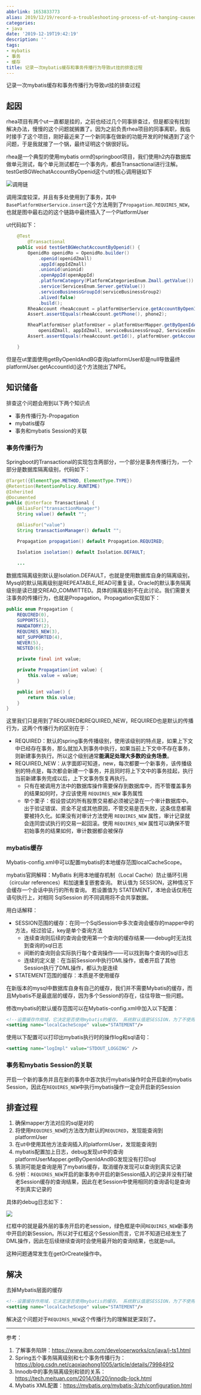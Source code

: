 ```yaml
---
abbrlink: 1653833773
alias: 2019/12/19/record-a-troubleshooting-process-of-ut-hanging-caused-by-mybatis-cache-and-transaction-propagation/index.html
categories:
- java
date: '2019-12-19T19:42:19'
description: ''
tags:
- mybatis
- 事务
- 缓存
title: 记录一次mybatis缓存和事务传播行为导致ut挂的排查过程
---
```










记录一次mybatis缓存和事务传播行为导致ut挂的排查过程

## 起因

rhea项目有两个ut一直都是挂的，之前也经过几个同事排查过，但是都没有找到解决办法，慢慢的这个问题就搁置了。因为之前负责rhea项目的同事离职，我临时接手了这个项目，刚好最近来了一个新同事在做新的功能开发的时候遇到了这个问题，于是我就接了一个锅，最终证明这个锅很好玩。

rhea是一个典型的使用mybatis orm的springboot项目，我们使用h2内存数据库做单元测试，每个单元测试都在一个事务内，都由Transactional进行注解。testGetBGWechatAccountByOpenid这个ut的核心调用链如下

![调用链](https://flowsnow.oss-cn-shanghai.aliyuncs.com/image/tech/troubleshoot-a-problem-caused-by-mybatis-cache/call-chain.jpg)

<!--more-->

调用深度较深，并且有多处使用到了事务，其中`BasePlatformUserService.insert`这个方法用到了`Propagation.REQUIRES_NEW`，也就是图中最右边的这个链路中最终插入了一个PlatformUser

ut代码如下：

```java
    @Test
		@Transactional
    public void testGetBGWechatAccountByOpenid() {
        OpenidRo openidRo = OpenidRo.builder()
            .openid(openidZmall)
            .appId(appIdZmall)
            .unionid(unionid)
            .openAppId(openAppId)
            .platformCategory(PlatformCategoriesEnum.Zmall.getValue())
            .service(ServicesEnum.Server.getValue())
            .serviceBusinessGroupId(serviceBusinessGroup2)
            .alived(false)
            .build();
        RheaAccount rheaAccount = platformUserService.getAccountByOpenId(openidRo);
        Assert.assertEquals(rheaAccount.getPhone(), phone2);

        RheaPlatformUser platformUser = platformUserMapper.getByOpenIdAndBG(
            openidZmall, appIdZmall, serviceBusinessGroup2, ServicesEnum.Server.getValue());
        Assert.assertEquals(rheaAccount.getId(), platformUser.getAccountId());

    }
```

但是在ut里面使用getByOpenIdAndBG查询platformUser却是null导致最终platformUser.getAccountId()这个方法抛出了NPE。

## 知识储备

排查这个问题会用到以下两个知识点

- 事务传播行为-Propagation
- mybatis缓存
- 事务和mybatis Session的关联

### 事务传播行为

Springboot的Transactional的实现包含两部分，一个部分是事务传播行为，一个部分是数据库隔离级别，代码如下：

```java
@Target({ElementType.METHOD, ElementType.TYPE})
@Retention(RetentionPolicy.RUNTIME)
@Inherited
@Documented
public @interface Transactional {
    @AliasFor("transactionManager")
    String value() default "";

    @AliasFor("value")
    String transactionManager() default "";

    Propagation propagation() default Propagation.REQUIRED;

    Isolation isolation() default Isolation.DEFAULT;
    
    ...
```

数据库隔离级别默认是Isolation.DEFAULT，也就是使用数据库自身的隔离级别，Mysql的默认隔离级别是REPEATABLE_READ可重复读，Oracle的默认事务隔离级别是读已提交READ_COMMITTED。具体的隔离级别不在此讨论。我们需要关注事务的传播行为，也就是Propagation。Propagation实现如下：

```java
public enum Propagation {
    REQUIRED(0),
    SUPPORTS(1),
    MANDATORY(2),
    REQUIRES_NEW(3),
    NOT_SUPPORTED(4),
    NEVER(5),
    NESTED(6);

    private final int value;

    private Propagation(int value) {
        this.value = value;
    }

    public int value() {
        return this.value;
    }
}
```

这里我们只是用到了REQUIRED和REQUIRED_NEW，REQUIRED也是默认的传播行为，这两个传播行为的区别在于：

- REQUIRED：默认的spring事务传播级别，使用该级别的特点是，如果上下文中已经存在事务，那么就加入到事务中执行，如果当前上下文中不存在事务，则新建事务执行。所以这个级别通常**能满足处理大多数的业务场景**。
- REQUIRED_NEW：从字面即可知道，new，每次都要一个新事务，该传播级别的特点是，每次都会新建一个事务，并且同时将上下文中的事务挂起，执行当前新建事务完成以后，上下文事务恢复再执行。
  - 只有在被调用方法中的数据库操作需要保存到数据库中，而不管覆盖事务的结果如何时，才应该使用 `REQUIRES_NEW` 事务属性
  - 举个栗子：假设尝试的所有股票交易都必须被记录在一个审计数据库中。出于验证错误、资金不足或其他原因，不管交易是否失败，这条信息都需要被持久化。如果没有对审计方法使用 `REQUIRES_NEW` 属性，审计记录就会连同尝试执行的交易一起回滚。使用 `REQUIRES_NEW` 属性可以确保不管初始事务的结果如何，审计数据都会被保存

### mybatis缓存

Mybatis-config.xml中可以配置mybatis的本地缓存范围localCacheScope。

mybatis官网解释：MyBatis 利用本地缓存机制（Local Cache）防止循环引用（circular references）和加速重复嵌套查询。 默认值为 SESSION，这种情况下会缓存一个会话中执行的所有查询。 若设置值为 STATEMENT，本地会话仅用在语句执行上，对相同 SqlSession 的不同调用将不会共享数据。

用白话解释：

- SESSION范围的缓存：在同一个SqlSession中多次查询会缓存的mapper中的方法，经过验证，key是单个查询方法
  - 连续查询则后续的查询会使用第一个查询的缓存结果——debug时无法找到查询的sql日志
  - 间断的查询则会实际执行每个查询操作——可以找到每个查询的sql日志
  - 连续的定义是：在当前Session中执行DML操作，或者开启了其他Session执行了DML操作，都认为是连续
- STATEMENT范围的缓存：本质是不使用缓存

在新版本的mysql中数据库自身有自己的缓存，我们并不需要Mybatis的缓存，而且Mybatis不是最底层的缓存，因为多个Session的存在，往往导致一些问题。

修改mybatis的默认缓存范围可以在Mybatis-config.xml中加入以下配置：

```xml
<!--设置缓存作用域，它决定是否使用mybatis的缓存。 系统默认值是SESSION，为了不使用mybatis缓存，设置为STATEMENT -->
<setting name="localCacheScope" value="STATEMENT"/>
```

使用以下配置可以打印出mybatis执行时的操作log和sql语句：

```xml
<setting name="logImpl" value="STDOUT_LOGGING" />
```

### 事务和mybatis Session的关联

开启一个新的事务并且在新的事务中首次执行mybatis操作时会开启新的mybatis Session，因此在`REQUIRES_NEW`中执行mybatis操作一定会开启新的Session

## 排查过程

1. 确保mapper方法对应的sql是对的
2. 将使用`REQUIRES_NEW`的方法改为默认的`REQUIRED`，发现能查询到platformUser
3. 在ut中使用其他方法查询插入的platformUser，发现能查询到
4. mybatis配置加上日志，debug发现ut中的查询platformUserMapper.getByOpenIdAndBG发现没有打印sql
5. 猜测可能是查询是用了mybatis缓存，取消缓存发现可以查询到真实记录
6. 分析：`REQUIRES_NEW`开启的新事务中开启的新Session插入的记录并没有打破老Session缓存的查询结果，因此在老Session中使用相同的查询语句是查询不到真实记录的

具体的debug日志如下：

![](https://flowsnow.oss-cn-shanghai.aliyuncs.com/image/tech/troubleshoot-a-problem-caused-by-mybatis-cache/mybatis-sql-session-log.jpg)

红框中的就是最外层的事务开启的老session，绿色框是中间`REQUIRES_NEW`新事务中开启的新Session。所以对于红框这个Session而言，它并不知道已经发生了DML操作，因此在后续继续查询时会使用最开始的查询结果，也就是null。

这种问题通常发生在getOrCreate操作中。

## 解决

去掉Mybatis层面的缓存

```xml
<!--设置缓存作用域，它决定是否使用mybatis的缓存。 系统默认值是SESSION，为了不使用mybatis缓存，设置为STATEMENT -->
<setting name="localCacheScope" value="STATEMENT"/>
```

解决这个问题对于`REQUIRES_NEW`这个传播行为的理解就更深刻了。

---

参考：

1. 了解事务陷阱：https://www.ibm.com/developerworks/cn/java/j-ts1.html
2. Spring五个事务隔离级别和七个事务传播行为：https://blog.csdn.net/caoxiaohong1005/article/details/79984912
3. Innodb中的事务隔离级别和锁的关系：https://tech.meituan.com/2014/08/20/innodb-lock.html
4. Mybatis XML配置：https://mybatis.org/mybatis-3/zh/configuration.html